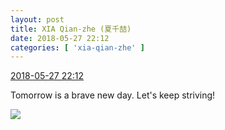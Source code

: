```yaml
---
layout: post
title: XIA Qian-zhe (夏千喆)
date: 2018-05-27 22:12
categories: [ 'xia-qian-zhe' ]
---
```


<div class="weibo-info">
  <a href="https://weibo.com/6505420082/GiDnREFEI">2018-05-27 22:12</a>
</div>

Tomorrow is a brave new day. Let's keep striving!

<!-- more -->

<a href="http://wx4.sinaimg.cn/mw690/0076g4Wmgy1frq97kaj6fj30ku112kjl.jpg">
  <img class="weibo-pic-preview" src="http://wx4.sinaimg.cn/orj360/0076g4Wmgy1frq97kaj6fj30ku112kjl.jpg" />
</a>
